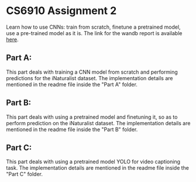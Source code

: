 # CS6910 Assignment 2
Learn how to use CNNs: train from scratch, finetune a pretrained model, use a pre-trained model as it is. The link for the wandb report is available [here](https://wandb.ai/hithesh-sidhesh/Assignment_2/reports/CS6910-Assignment-2--VmlldzoxNzI3Nzcy).


## Part A:

This part deals with training a CNN model from scratch and performing predictions for the iNaturalist dataset. The implementation details are mentioned in the readme file inside the "Part A" folder.

## Part B:

This part deals with using a pretrained model and finetuning it, so as to perform prediction on the iNaturalist dataset. The implementation details are mentioned in the readme file inside the "Part B" folder.


## Part C:

This part deals with using a pretrained model YOLO for video captioning task. The implementation details are mentioned in the readme file inside the "Part C" folder.
